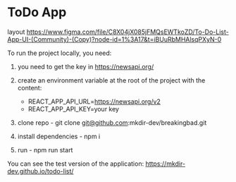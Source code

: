 # ToDo App

layout https://www.figma.com/file/C8X04jX085jFMQsEWTkoZD/To-Do-List-App-UI-(Community)-(Copy)?node-id=1%3A17&t=iBUuRbMHAlsqPXyN-0

To run the project locally, you need:

1. you need to get the key in https://newsapi.org/
2. create an environment variable at the root of the project with the content:

   * REACT_APP_API_URL=https://newsapi.org/v2
   * REACT_APP_API_KEY=your key

3. clone repo - git clone git@github.com:mkdir-dev/breakingbad.git
4. install dependencies - npm i
5. run - npm run start

You can see the test version of the application:
https://mkdir-dev.github.io/todo-list/